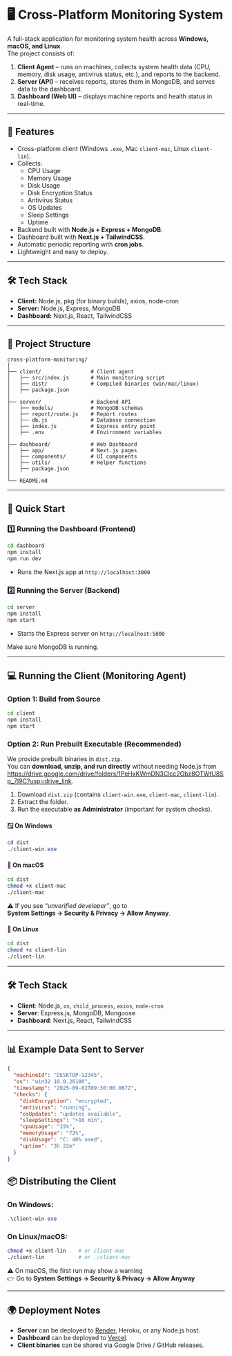 # 🖥️ Cross-Platform Monitoring System

A full-stack application for monitoring system health across **Windows, macOS, and Linux**.  
The project consists of:

1. **Client Agent** – runs on machines, collects system health data (CPU, memory, disk usage, antivirus status, etc.), and reports to the backend.
2. **Server (API)** – receives reports, stores them in MongoDB, and serves data to the dashboard.
3. **Dashboard (Web UI)** – displays machine reports and health status in real-time.

---

## 🚀 Features
- Cross-platform client (Windows `.exe`, Mac `client-mac`, Linux `client-lin`).
- Collects:
  - CPU Usage
  - Memory Usage
  - Disk Usage
  - Disk Encryption Status
  - Antivirus Status
  - OS Updates
  - Sleep Settings
  - Uptime
- Backend built with **Node.js + Express + MongoDB**.
- Dashboard built with **Next.js + TailwindCSS**.
- Automatic periodic reporting with **cron jobs**.
- Lightweight and easy to deploy.

---

## 🛠️ Tech Stack
- **Client:** Node.js, pkg (for binary builds), axios, node-cron
- **Server:** Node.js, Express, MongoDB
- **Dashboard:** Next.js, React, TailwindCSS

---

## 📂 Project Structure
```
cross-platform-monitoring/
│
├── client/                # Client agent
│   ├── src/index.js       # Main monitoring script
│   ├── dist/              # Compiled binaries (win/mac/linux)
│   ├── package.json
│
├── server/                # Backend API
│   ├── models/            # MongoDB schemas
│   ├── report/route.js    # Report routes
│   ├── db.js              # Database connection
│   ├── index.js           # Express entry point
│   ├── .env               # Environment variables
│
├── dashboard/             # Web Dashboard
│   ├── app/               # Next.js pages
│   ├── components/        # UI components
│   ├── utils/             # Helper functions
│   ├── package.json
│
└── README.md
```

---


## 🚀 Quick Start

### 1️⃣ Running the Dashboard (Frontend)
```bash
cd dashboard
npm install
npm run dev
```
- Runs the Next.js app at `http://localhost:3000`

### 2️⃣ Running the Server (Backend)
```bash
cd server
npm install
npm start
```
- Starts the Express server on `http://localhost:5000`

Make sure MongoDB is running.

---

## 💻 Running the Client (Monitoring Agent)

### Option 1: Build from Source
```bash
cd client
npm install
npm start
```

### Option 2: Run Prebuilt Executable (Recommended)
We provide prebuilt binaries in `dist.zip`.  
You can **download, unzip, and run directly** without needing Node.js from https://drive.google.com/drive/folders/1PeHxKWmDN3Clcc2Gbz8OTWtU8Sp_7I9C?usp=drive_link.

1. Download `dist.zip` (contains `client-win.exe`, `client-mac`, `client-lin`).
2. Extract the folder.
3. Run the executable **as Administrator** (important for system checks).

#### 🪟 On Windows
```powershell
cd dist
./client-win.exe
```

#### 🍏 On macOS
```bash
cd dist
chmod +x client-mac
./client-mac
```
⚠️ If you see *“unverified developer”*, go to  
**System Settings → Security & Privacy → Allow Anyway**.

#### 🐧 On Linux
```bash
cd dist
chmod +x client-lin
./client-lin
```

---

## 🛠 Tech Stack
- **Client**: Node.js, `os`, `child_process`, `axios`, `node-cron`
- **Server**: Express.js, MongoDB, Mongoose
- **Dashboard**: Next.js, React, TailwindCSS

---

## 📊 Example Data Sent to Server
```json
{
  "machineId": "DESKTOP-12345",
  "os": "win32 10.0.26100",
  "timestamp": "2025-09-02T09:30:00.067Z",
  "checks": {
    "diskEncryption": "encrypted",
    "antivirus": "running",
    "osUpdates": "updates available",
    "sleepSettings": ">10 min",
    "cpuUsage": "15%",
    "memoryUsage": "72%",
    "diskUsage": "C: 40% used",
    "uptime": "3h 22m"
  }
}
```

## 📦 Distributing the Client

### On Windows:
```powershell
.\client-win.exe
```

### On Linux/macOS:
```bash
chmod +x client-lin    # or client-mac
./client-lin           # or ./client-mac
```

⚠️ On macOS, the first run may show a warning  
👉 Go to **System Settings → Security & Privacy → Allow Anyway**

---

## 🌍 Deployment Notes
- **Server** can be deployed to [Render](https://render.com), Heroku, or any Node.js host.  
- **Dashboard** can be deployed to [Vercel](https://vercel.com).  
- **Client binaries** can be shared via Google Drive / GitHub releases.  


